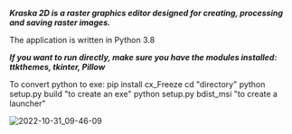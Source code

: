 ***Kraska 2D is a raster graphics editor designed
for creating, processing and saving raster images.***

The application is written in Python 3.8


***If you want to run directly, make sure you have the modules installed:
ttkthemes, tkinter, Pillow***


To convert python to exe:
pip install cx_Freeze
cd "directory"
python setup.py build       "to create an exe"
python setup.py bdist_msi   "to create a launcher"

![2022-10-31_09-46-09](https://user-images.githubusercontent.com/103824591/198952380-019b5ba8-3092-4835-aefa-f64fb800fd08.png)
